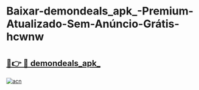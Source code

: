 # Baixar-demondeals_apk_-Premium-Atualizado-Sem-Anúncio-Grátis-hcwnw

# <h2><a href="https://e6npqv.esa.edu.pl?src=demondeals_apk_&ref=hcwnw">🔗👉 🔴 demondeals_apk_</a></h2>

[![acn](https://github.com/user-attachments/assets/0f9c940e-d8b0-45ae-aac7-cd30a18b3e1c)](https://e6npqv.esa.edu.pl?src=demondeals_apk_&ref=hcwnw)

